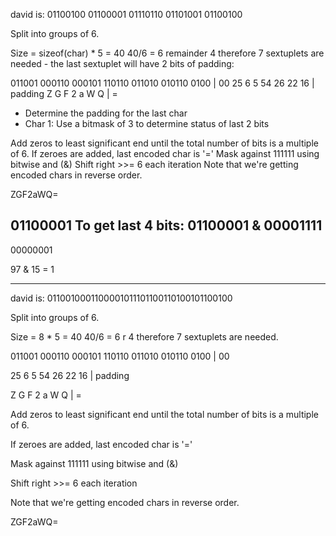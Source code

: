 david is:
01100100 01100001 01110110 01101001 01100100

Split into groups of 6.

Size = sizeof(char) * 5 = 40
40/6 = 6 remainder 4 therefore 7 sextuplets are needed - the last sextuplet will have 2 bits of padding:

011001 000110 000101 110110 011010 010110 0100   | 00
25     6      5      54     26     22     16     | padding
Z      G      F      2      a      W      Q      | =

* Determine the padding for the last char
* Char 1:
    Use a bitmask of 3 to determine status of last 2 bits

Add zeros to least significant end until the total number of bits is a multiple of 6.
If zeroes are added, last encoded char is '='
Mask against 111111 using bitwise and (&)
Shift right >>= 6 each iteration
Note that we're getting encoded chars in reverse order.

ZGF2aWQ=

01100001
To get last 4 bits:
01100001 &
00001111
--------
00000001

97 & 15 = 1


---


david is:
0110010001100001011101100110100101100100

Split into groups of 6.

Size = 8 * 5 = 40
40/6 = 6 r 4 therefore 7 sextuplets are needed.

011001 000110 000101 110110 011010 010110 0100   | 00

25     6      5      54     26     22     16     | padding

Z      G      F      2      a      W      Q      | =


Add zeros to least significant end until the total number of bits is a multiple of 6.

If zeroes are added, last encoded char is '='

Mask against 111111 using bitwise and (&)

Shift right >>= 6 each iteration

Note that we're getting encoded chars in reverse order.




ZGF2aWQ=
